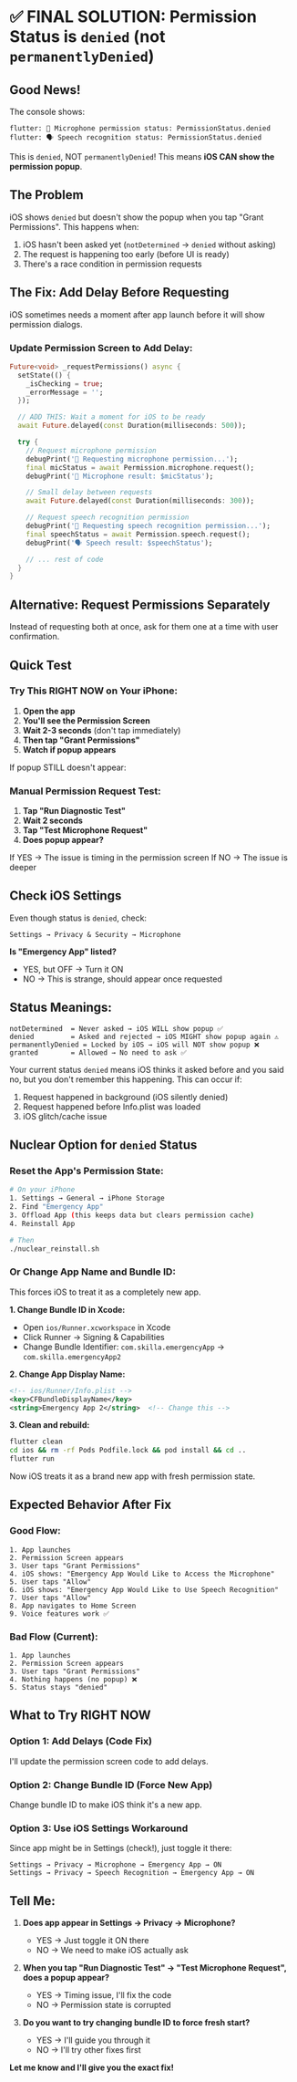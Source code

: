 # ✅ FINAL SOLUTION: Permission Status is `denied` (not `permanentlyDenied`)

## Good News!
The console shows:
```
flutter: 🎤 Microphone permission status: PermissionStatus.denied
flutter: 🗣️ Speech recognition status: PermissionStatus.denied
```

This is `denied`, NOT `permanentlyDenied`! This means **iOS CAN show the permission popup**.

## The Problem

iOS shows `denied` but doesn't show the popup when you tap "Grant Permissions". This happens when:

1. iOS hasn't been asked yet (`notDetermined` → `denied` without asking)
2. The request is happening too early (before UI is ready)
3. There's a race condition in permission requests

## The Fix: Add Delay Before Requesting

iOS sometimes needs a moment after app launch before it will show permission dialogs.

### Update Permission Screen to Add Delay:

```dart
Future<void> _requestPermissions() async {
  setState(() {
    _isChecking = true;
    _errorMessage = '';
  });

  // ADD THIS: Wait a moment for iOS to be ready
  await Future.delayed(const Duration(milliseconds: 500));

  try {
    // Request microphone permission
    debugPrint('🔑 Requesting microphone permission...');
    final micStatus = await Permission.microphone.request();
    debugPrint('🎤 Microphone result: $micStatus');

    // Small delay between requests
    await Future.delayed(const Duration(milliseconds: 300));

    // Request speech recognition permission
    debugPrint('🔑 Requesting speech recognition permission...');
    final speechStatus = await Permission.speech.request();
    debugPrint('🗣️ Speech result: $speechStatus');

    // ... rest of code
  }
}
```

## Alternative: Request Permissions Separately

Instead of requesting both at once, ask for them one at a time with user confirmation.

## Quick Test

### Try This RIGHT NOW on Your iPhone:

1. **Open the app**
2. **You'll see the Permission Screen**
3. **Wait 2-3 seconds** (don't tap immediately)
4. **Then tap "Grant Permissions"**
5. **Watch if popup appears**

If popup STILL doesn't appear:

### Manual Permission Request Test:

1. **Tap "Run Diagnostic Test"**
2. **Wait 2 seconds**
3. **Tap "Test Microphone Request"**
4. **Does popup appear?**

If YES → The issue is timing in the permission screen
If NO → The issue is deeper

## Check iOS Settings

Even though status is `denied`, check:

```
Settings → Privacy & Security → Microphone
```

**Is "Emergency App" listed?**
- YES, but OFF → Turn it ON
- NO → This is strange, should appear once requested

## Status Meanings:

```
notDetermined  = Never asked → iOS WILL show popup ✅
denied         = Asked and rejected → iOS MIGHT show popup again ⚠️
permanentlyDenied = Locked by iOS → iOS will NOT show popup ❌
granted        = Allowed → No need to ask ✅
```

Your current status `denied` means iOS thinks it asked before and you said no, but you don't remember this happening. This can occur if:

1. Request happened in background (iOS silently denied)
2. Request happened before Info.plist was loaded
3. iOS glitch/cache issue

## Nuclear Option for `denied` Status

### Reset the App's Permission State:

```bash
# On your iPhone
1. Settings → General → iPhone Storage
2. Find "Emergency App"
3. Offload App (this keeps data but clears permission cache)
4. Reinstall App

# Then
./nuclear_reinstall.sh
```

### Or Change App Name and Bundle ID:

This forces iOS to treat it as a completely new app.

**1. Change Bundle ID in Xcode:**
- Open `ios/Runner.xcworkspace` in Xcode
- Click Runner → Signing & Capabilities
- Change Bundle Identifier: `com.skilla.emergencyApp` → `com.skilla.emergencyApp2`

**2. Change App Display Name:**
```xml
<!-- ios/Runner/Info.plist -->
<key>CFBundleDisplayName</key>
<string>Emergency App 2</string>  <!-- Change this -->
```

**3. Clean and rebuild:**
```bash
flutter clean
cd ios && rm -rf Pods Podfile.lock && pod install && cd ..
flutter run
```

Now iOS treats it as a brand new app with fresh permission state.

## Expected Behavior After Fix

### Good Flow:
```
1. App launches
2. Permission Screen appears
3. User taps "Grant Permissions"
4. iOS shows: "Emergency App Would Like to Access the Microphone"
5. User taps "Allow"
6. iOS shows: "Emergency App Would Like to Use Speech Recognition"  
7. User taps "Allow"
8. App navigates to Home Screen
9. Voice features work ✅
```

### Bad Flow (Current):
```
1. App launches
2. Permission Screen appears
3. User taps "Grant Permissions"
4. Nothing happens (no popup) ❌
5. Status stays "denied"
```

## What to Try RIGHT NOW

### Option 1: Add Delays (Code Fix)

I'll update the permission screen code to add delays.

### Option 2: Change Bundle ID (Force New App)

Change bundle ID to make iOS think it's a new app.

### Option 3: Use iOS Settings Workaround

Since app might be in Settings (check!), just toggle it there:
```
Settings → Privacy → Microphone → Emergency App → ON
Settings → Privacy → Speech Recognition → Emergency App → ON
```

## Tell Me:

1. **Does app appear in Settings → Privacy → Microphone?**
   - YES → Just toggle it ON there
   - NO → We need to make iOS actually ask

2. **When you tap "Run Diagnostic Test" → "Test Microphone Request", does a popup appear?**
   - YES → Timing issue, I'll fix the code
   - NO → Permission state is corrupted

3. **Do you want to try changing bundle ID to force fresh start?**
   - YES → I'll guide you through it
   - NO → I'll try other fixes first

**Let me know and I'll give you the exact fix!**
